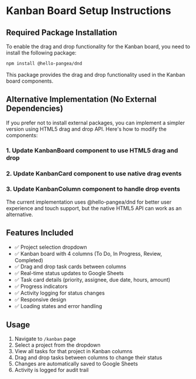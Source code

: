 # Kanban Board Setup Instructions

## Required Package Installation

To enable the drag and drop functionality for the Kanban board, you need to install the following package:

```bash
npm install @hello-pangea/dnd
```

This package provides the drag and drop functionality used in the Kanban board components.

## Alternative Implementation (No External Dependencies)

If you prefer not to install external packages, you can implement a simpler version using HTML5 drag and drop API. Here's how to modify the components:

### 1. Update KanbanBoard component to use HTML5 drag and drop
### 2. Update KanbanCard component to use native drag events
### 3. Update KanbanColumn component to handle drop events

The current implementation uses @hello-pangea/dnd for better user experience and touch support, but the native HTML5 API can work as an alternative.

## Features Included

- ✅ Project selection dropdown
- ✅ Kanban board with 4 columns (To Do, In Progress, Review, Completed)
- ✅ Drag and drop task cards between columns
- ✅ Real-time status updates to Google Sheets
- ✅ Task card details (priority, assignee, due date, hours, amount)
- ✅ Progress indicators
- ✅ Activity logging for status changes
- ✅ Responsive design
- ✅ Loading states and error handling

## Usage

1. Navigate to `/kanban` page
2. Select a project from the dropdown
3. View all tasks for that project in Kanban columns
4. Drag and drop tasks between columns to change their status
5. Changes are automatically saved to Google Sheets
6. Activity is logged for audit trail
